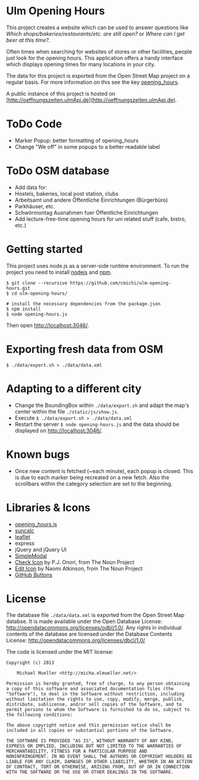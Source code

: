 # Ulm Opening Hours

This project creates a website which can be used to answer questions 
like *Which shops/bakeries/restaurants/etc. are still open?* or
*Where can I get beer at this time?*.

Often times when searching for websites of stores or other facilities,
people just look for the opening hours. This application offers a handy
interface which displays opening times for many locations in your city.

The data for this project is exported from the Open Street Map project on a
regular basis. For more information on this see the key 
[opening_hours](http://wiki.openstreetmap.org/wiki/Key:opening_hours).

A public instance of this project is hosted on 
[http://oeffnungszeiten.ulmApi.de](http://oeffnungszeiten.ulmApi.de).


# ToDo Code

 * Marker Popup: better formatting of opening_hours
 * Change "We off" in some popups to a better readable label


# ToDo OSM database

 * Add data for: 
  * Hostels, bakeries, local post station, clubs
  * Arbeitsamt und andere Öffentliche Einrichtungen (Bürgerbüro)
  * Parkhäuser, etc.
  * Schwörmontag Ausnahmen fuer Öffentliche Einrichtungen 
 * Add lecture-free-time opening hours for uni related stuff (cafe, bistro, etc.)


# Getting started

This project uses node.js as a server-side runtime environment.
To run the project you need to install [nodejs](http://nodejs.org/) 
and [npm](https://npmjs.org/).

	$ git clone --recursive https://github.com/cmichi/ulm-opening-hours.git
	$ cd ulm-opening-hours/

	# install the necessary dependencies from the package.json
	$ npm install	
	$ node opening-hours.js

Then open [http://localhost:3046/](http://localhost:3046).


# Exporting fresh data from OSM

	$ ./data/export.sh > ./data/data.xml


# Adapting to a different city

 * Change the BoundingBox within `./data/export.sh` and adapt the map's
 center within the file `./static/js/show.js`.
 * Execute `$ ./data/export.sh > ./data/data.xml`
 * Restart the server `$ node opening-hours.js` and the data should be displayed on [http://localhost:3046/](http://localhost:3046).


# Known bugs

 * Once new content is fetched (~each minute), each popup is closed. This
 is due to each marker being recreated on a new fetch. Also the scrollbars
 within the category selection are set to the beginning.


# Libraries & Icons

 * [opening_hours.js](https://github.com/ypid/opening_hours.js/)
 * [suncalc](https://github.com/mourner/suncalc)
 * [leaflet](https://github.com/Leaflet/Leaflet)
 * express
 * jQuery and jQuery UI
 * [SimpleModal](https://github.com/ericmmartin/simplemodal)
 * [Check Icon](http://thenounproject.com/noun/check-mark/#icon-No2784) by P.J. Onori, from The Noun Project
 * [Edit Icon](http://thenounproject.com/noun/edit/#icon-No5587) by Naomi Atkinson, from The Noun Project
 * [GitHub Buttons](https://github.com/mdo/github-buttons)

# License

The database file `./data/data.xml` is exported from the Open Street Map
databse. It is made available under the Open Database License:
http://opendatacommons.org/licenses/odbl/1.0/. Any rights in individual
contents of the database are licensed under the Database Contents License:
http://opendatacommons.org/licenses/dbcl/1.0/

The code is licensed under the MIT license:

	Copyright (c) 2013

		Michael Mueller <http://micha.elmueller.net/>

	Permission is hereby granted, free of charge, to any person obtaining
	a copy of this software and associated documentation files (the
	"Software"), to deal in the Software without restriction, including
	without limitation the rights to use, copy, modify, merge, publish,
	distribute, sublicense, and/or sell copies of the Software, and to
	permit persons to whom the Software is furnished to do so, subject to
	the following conditions:

	The above copyright notice and this permission notice shall be
	included in all copies or substantial portions of the Software.

	THE SOFTWARE IS PROVIDED "AS IS", WITHOUT WARRANTY OF ANY KIND,
	EXPRESS OR IMPLIED, INCLUDING BUT NOT LIMITED TO THE WARRANTIES OF
	MERCHANTABILITY, FITNESS FOR A PARTICULAR PURPOSE AND
	NONINFRINGEMENT. IN NO EVENT SHALL THE AUTHORS OR COPYRIGHT HOLDERS BE
	LIABLE FOR ANY CLAIM, DAMAGES OR OTHER LIABILITY, WHETHER IN AN ACTION
	OF CONTRACT, TORT OR OTHERWISE, ARISING FROM, OUT OF OR IN CONNECTION
	WITH THE SOFTWARE OR THE USE OR OTHER DEALINGS IN THE SOFTWARE.



